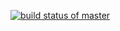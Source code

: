 [![build status of master](https://travis-ci.org/greggggg33/SSW567-Triangle.svg?branch=master)](https://travis-ci.org/greggggg33/SSW567-Triangle)